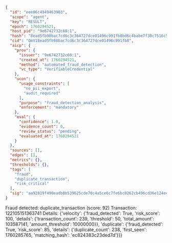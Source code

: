 ```json
{
  "id": "eee06c4949463903",
  "scope": "agent",
  "key": "RESULT",
  "epoch": 1760294521,
  "host_pid": "9e6742732c60:1",
  "hash": "8ead5fb98bac7cd6c3c364727dce01496c991fb8bd6c4babe7f30c7516c506c2",
  "cid": "QmV18ead5fb98bac7cd6c3c364727dce01496c991fb8",
  "aicp": {
    "prov": {
      "issuer": "9e6742732c60:1",
      "created_at": 1760294521,
      "method": "automated_fraud_detection",
      "vc_type": "VerifiableCredential"
    },
    "ucon": {
      "usage_constraints": [
        "no_pii_export",
        "audit_required"
      ],
      "purpose": "fraud_detection_analysis",
      "enforcement": "mandatory"
    },
    "eval": {
      "confidence": 1.0,
      "evidence_count": 0,
      "review_status": "pending",
      "evaluated_at": 1760294521
    }
  },
  "sources": [],
  "edges": [],
  "metrics": {},
  "thresholds": {},
  "tags": [
    "fraud",
    "duplicate_transaction",
    "risk_critical"
  ],
  "sig": "aa92819f490eadb8b539625cde70c4a5ce6c7fe6bc0262cb496cd36e124eec93"
}
```

Fraud detected: duplicate_transaction (score: 92)
Transaction: 122105151363741
Details: {'velocity': {'fraud_detected': True, 'risk_score': 100, 'details': {'transaction_count': 239, 'threshold': 50, 'total_amount': 103587141, 'amount_threshold': 10000000}}, 'duplicate': {'fraud_detected': True, 'risk_score': 85, 'details': {'duplicate_count': 238, 'first_seen': 1760285765, 'matching_hash': 'ec824383c23ded7d'}}}